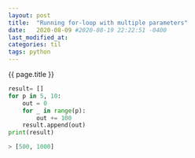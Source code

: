 ```yaml
---
layout: post
title:  "Running for-loop with multiple parameters"
date:   2020-08-09 #2020-08-19 22:22:51 -0400
last_modified_at:
categories: til
tags: python
---
```


{{ page.title }}

```python
result= []
for p in 5, 10:
    out = 0
    for _ in range(p):
        out += 100
    result.append(out)
print(result)

> [500, 1000]
```